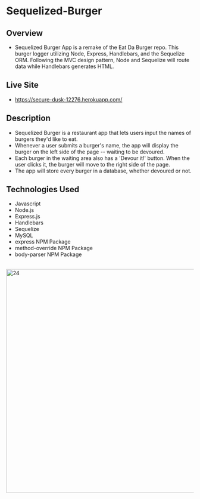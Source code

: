 # Sequelized-Burger

## Overview
- Sequelized Burger App is a remake of the Eat Da Burger repo. This burger logger utilizing Node, Express, Handlebars, and the Sequelize ORM. Following the MVC design pattern, Node and Sequelize will route data while Handlebars generates HTML.

## Live Site
- https://secure-dusk-12276.herokuapp.com/

## Description
- Sequelized Burger is a restaurant app that lets users input the names of burgers they'd like to eat.
- Whenever a user submits a burger's name, the app will display the burger on the left side of the page -- waiting to be devoured.
- Each burger in the waiting area also has a 'Devour it!' button. When the user clicks it, the burger will move to the right side of the page.
- The app will store every burger in a database, whether devoured or not.

## Technologies Used
- Javascript
- Node.js
- Express.js
- Handlebars
- Sequelize
- MySQL
- express NPM Package 
- method-override NPM Package
- body-parser NPM Package 

<br/>
<img width="600" alt="24" src="https://user-images.githubusercontent.com/28972721/38135495-40de60e0-33cd-11e8-8fd4-b24e3fe71e75.png">

